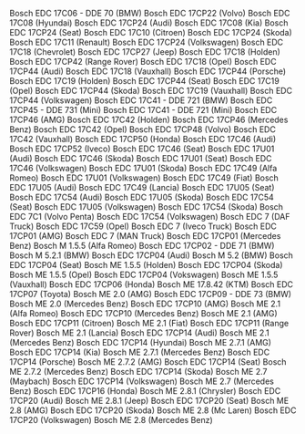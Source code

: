 Bosch EDC 17C06 - DDE 70 (BMW)
Bosch EDC 17CP22 (Volvo)
Bosch EDC 17C08 (Hyundai)
Bosch EDC 17CP24 (Audi)
Bosch EDC 17C08 (Kia)
Bosch EDC 17CP24 (Seat)
Bosch EDC 17C10 (Citroen)
Bosch EDC 17CP24 (Skoda)
Bosch EDC 17C11 (Renault)
Bosch EDC 17CP24 (Volkswagen)
Bosch EDC 17C18 (Chevrolet)
Bosch EDC 17CP27 (Jeep)
Bosch EDC 17C18 (Holden)
Bosch EDC 17CP42 (Range Rover)
Bosch EDC 17C18 (Opel)
Bosch EDC 17CP44 (Audi)
Bosch EDC 17C18 (Vauxhall)
Bosch EDC 17CP44 (Porsche)
Bosch EDC 17C19 (Holden)
Bosch EDC 17CP44 (Seat)
Bosch EDC 17C19 (Opel)
Bosch EDC 17CP44 (Skoda)
Bosch EDC 17C19 (Vauxhall)
Bosch EDC 17CP44 (Volkswagen)
Bosch EDC 17C41 - DDE 721 (BMW)
Bosch EDC 17CP45 - DDE 731 (Mini)
Bosch EDC 17C41 - DDE 721 (Mini)
Bosch EDC 17CP46 (AMG)
Bosch EDC 17C42 (Holden)
Bosch EDC 17CP46 (Mercedes Benz)
Bosch EDC 17C42 (Opel)
Bosch EDC 17CP48 (Volvo)
Bosch EDC 17C42 (Vauxhall)
Bosch EDC 17CP50 (Honda)
Bosch EDC 17C46 (Audi)
Bosch EDC 17CP52 (Iveco)
Bosch EDC 17C46 (Seat)
Bosch EDC 17U01 (Audi)
Bosch EDC 17C46 (Skoda)
Bosch EDC 17U01 (Seat)
Bosch EDC 17C46 (Volkswagen)
Bosch EDC 17U01 (Skoda)
Bosch EDC 17C49 (Alfa Romeo)
Bosch EDC 17U01 (Volkswagen)
Bosch EDC 17C49 (Fiat)
Bosch EDC 17U05 (Audi)
Bosch EDC 17C49 (Lancia)
Bosch EDC 17U05 (Seat)
Bosch EDC 17C54 (Audi)
Bosch EDC 17U05 (Skoda)
Bosch EDC 17C54 (Seat)
Bosch EDC 17U05 (Volkswagen)
Bosch EDC 17C54 (Skoda)
Bosch EDC 7C1 (Volvo Penta)
Bosch EDC 17C54 (Volkswagen)
Bosch EDC 7 (DAF Truck)
Bosch EDC 17C59 (Opel)
Bosch EDC 7 (Iveco Truck)
Bosch EDC 17CP01 (AMG)
Bosch EDC 7 (MAN Truck)
Bosch EDC 17CP01 (Mercedes Benz)
Bosch M 1.5.5 (Alfa Romeo)
Bosch EDC 17CP02 - DDE 71 (BMW)
Bosch M 5.2.1 (BMW)
Bosch EDC 17CP04 (Audi)
Bosch M 5.2 (BMW)
Bosch EDC 17CP04 (Seat)
Bosch ME 1.5.5 (Holden)
Bosch EDC 17CP04 (Skoda)
Bosch ME 1.5.5 (Opel)
Bosch EDC 17CP04 (Vokswagen)
Bosch ME 1.5.5 (Vauxhall)
Bosch EDC 17CP06 (Honda)
Bosch ME 17.8.42 (KTM)
Bosch EDC 17CP07 (Toyota)
Bosch ME 2.0 (AMG)
Bosch EDC 17CP09 - DDE 73 (BMW)
Bosch ME 2.0 (Mercedes Benz)
Bosch EDC 17CP10 (AMG)
Bosch ME 2.1 (Alfa Romeo)
Bosch EDC 17CP10 (Mercedes Benz)
Bosch ME 2.1 (AMG)
Bosch EDC 17CP11 (Citroen)
Bosch ME 2.1 (Fiat)
Bosch EDC 17CP11 (Range Rover)
Bosch ME 2.1 (Lancia)
Bosch EDC 17CP14 (Audi)
Bosch ME 2.1 (Mercedes Benz)
Bosch EDC 17CP14 (Hyundai)
Bosch ME 2.7.1 (AMG)
Bosch EDC 17CP14 (Kia)
Bosch ME 2.7.1 (Mercedes Benz)
Bosch EDC 17CP14 (Porsche)
Bosch ME 2.7.2 (AMG)
Bosch EDC 17CP14 (Seat)
Bosch ME 2.7.2 (Mercedes Benz)
Bosch EDC 17CP14 (Skoda)
Bosch ME 2.7 (Maybach)
Bosch EDC 17CP14 (Volkswagen)
Bosch ME 2.7 (Mercedes Benz)
Bosch EDC 17CP16 (Honda)
Bosch ME 2.8.1 (Chrysler)
Bosch EDC 17CP20 (Audi)
Bosch ME 2.8.1 (Jeep)
Bosch EDC 17CP20 (Seat)
Bosch ME 2.8 (AMG)
Bosch EDC 17CP20 (Skoda)
Bosch ME 2.8 (Mc Laren)
Bosch EDC 17CP20 (Volkswagen)
Bosch ME 2.8 (Mercedes Benz)
